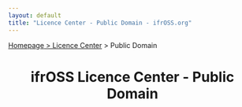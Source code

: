 ```yaml
---
layout: default
title: "Licence Center - Public Domain - ifrOSS.org"
---
```


<!---

Neue licenses can be added using the following template:

| Licence name | [🇬🇧](link) | SPDX-Tag |

Emojis for the links can be copied from https://emojipedia.org

--->

<p><a href="/ifrOSS/index_en.html">Homepage</a><a href="/ifrOSS/Pages/licence_center/en"> > Licence Center</a> > Public Domain<br></p>

<h1 style="text-align: center;">ifrOSS Licence Center - Public Domain</h1>
